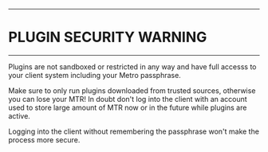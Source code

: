 ----
# PLUGIN SECURITY WARNING #

----
Plugins are not sandboxed or restricted in any way and have full accesss
to your client system including your Metro passphrase.

Make sure to only run plugins downloaded from trusted sources, otherwise
you can lose your MTR! In doubt don't log into the client with an account
used to store large amount of MTR now or in the future while plugins
are active.

Logging into the client without remembering the passphrase won't make
the process more secure.